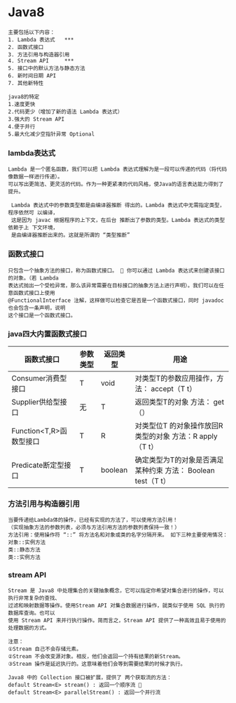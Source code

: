 # Java8
```
主要包括以下内容： 
1. Lambda 表达式   ***
2. 函数式接口
3. 方法引用与构造器引用
4. Stream API     ***
5. 接口中的默认方法与静态方法
6. 新时间日期 API
7. 其他新特性
```
```
java8的特定
1.速度更快
2.代码更少（增加了新的语法 Lambda 表达式）
3.强大的 Stream API
4.便于并行
5.最大化减少空指针异常 Optional
```
### lambda表达式
```
Lambda 是一个匿名函数，我们可以把 Lambda 表达式理解为是一段可以传递的代码（将代码像数据一样进行传递）。
可以写出更简洁、更灵活的代码。作为一种更紧凑的代码风格，使Java的语言表达能力得到了提升。

 Lambda 表达式中的参数类型都是由编译器推断 得出的。Lambda 表达式中无需指定类型，程序依然可 以编译，
 这是因为 javac 根据程序的上下文，在后台 推断出了参数的类型。Lambda 表达式的类型依赖于上 下文环境，
 是由编译器推断出来的。这就是所谓的 “类型推断”
```

### 函数式接口
```
只包含一个抽象方法的接口，称为函数式接口。  你可以通过 Lambda 表达式来创建该接口的对象。（若 Lambda 
表达式抛出一个受检异常，那么该异常需要在目标接口的抽象方法上进行声明）。我们可以在任意函数式接口上使用
@FunctionalInterface 注解，这样做可以检查它是否是一个函数式接口，同时 javadoc 也会包含一条声明，说明
这个接口是一个函数式接口。
```

### java四大内置函数式接口
|函数式接口|参数类型|返回类型|用途|
|-|-|-|-|
|Consumer<T>消费型接口|T|void|对类型T的参数应用操作，方法： accept（T t）|
|Supplier<T>供给型接口|无|T|返回类型T的对象 方法： get（）|
|Function<T,R>函数型接口|T|R|对类型位T 的对象操作放回R类型的对象 方法：R apply（T t）|
|Predicate断定型接口|T|boolean|确定类型为T的对象是否满足某种约束 方法： Boolean test（T t）|
 
 ### 方法引用与构造器引用
 
 ```
当要传递给Lambda体的操作，已经有实现的方法了，可以使用方法引用！
（实现抽象方法的参数列表，必须与方法引用方法的参数列表保持一致！）
方法引用：使用操作符 “::” 将方法名和对象或类的名字分隔开来。 如下三种主要使用情况：
对象::实例方法
类::静态方法
类::实例方法
 ```
 
 ### stream API
 ```
 Stream 是 Java8 中处理集合的关键抽象概念，它可以指定你希望对集合进行的操作，可以执行非常复杂的查找、
 过滤和映射数据等操作。使用Stream API 对集合数据进行操作，就类似于使用 SQL 执行的数据库查询。也可以
 使用 Stream API 来并行执行操作。简而言之，Stream API 提供了一种高效且易于使用的处理数据的方式。
 
 注意：
①Stream 自己不会存储元素。
②Stream 不会改变源对象。相反，他们会返回一个持有结果的新Stream。
③Stream 操作是延迟执行的。这意味着他们会等到需要结果的时候才执行。
 ```
 
 ```
Java8 中的 Collection 接口被扩展，提供了 两个获取流的方法：
default Stream<E> stream() : 返回一个顺序流  
default Stream<E> parallelStream() : 返回一个并行流
 ```
 
 
 










